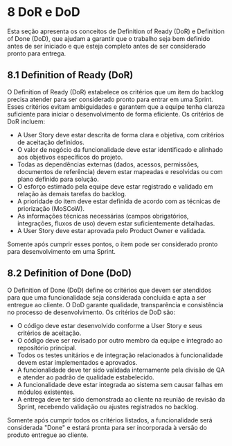 # 8 DoR e DoD

Esta seção apresenta os conceitos de Definition of Ready (DoR) e Definition of Done (DoD), que ajudam a garantir que o trabalho seja bem definido antes de ser iniciado e que esteja completo antes de ser considerado pronto para entrega.

## 8.1 Definition of Ready (DoR)

O Definition of Ready (DoR) estabelece os critérios que um item do backlog precisa atender para ser considerado pronto para entrar em uma Sprint. Esses critérios evitam ambiguidades e garantem que a equipe tenha clareza suficiente para iniciar o desenvolvimento de forma eficiente. Os critérios de DoR incluem:

- A User Story deve estar descrita de forma clara e objetiva, com critérios de aceitação definidos.
- O valor de negócio da funcionalidade deve estar identificado e alinhado aos objetivos específicos do projeto.
- Todas as dependências externas (dados, acessos, permissões, documentos de referência) devem estar mapeadas e resolvidas ou com plano definido para solução.
- O esforço estimado pela equipe deve estar registrado e validado em relação às demais tarefas do backlog.
- A prioridade do item deve estar definida de acordo com as técnicas de priorização (MoSCoW).
- As informações técnicas necessárias (campos obrigatórios, integrações, fluxos de uso) devem estar suficientemente detalhadas.
- A User Story deve estar aprovada pelo Product Owner e validada.

Somente após cumprir esses pontos, o item pode ser considerado pronto para desenvolvimento em uma Sprint.

## 8.2 Definition of Done (DoD)

O Definition of Done (DoD) define os critérios que devem ser atendidos para que uma funcionalidade seja considerada concluída e apta a ser entregue ao cliente. O DoD garante qualidade, transparência e consistência no processo de desenvolvimento. Os critérios de DoD são:

- O código deve estar desenvolvido conforme a User Story e seus critérios de aceitação.
- O código deve ser revisado por outro membro da equipe e integrado ao repositório principal.
- Todos os testes unitários e de integração relacionados à funcionalidade devem estar implementados e aprovados.
- A funcionalidade deve ter sido validada internamente pela divisão de QA e atender ao padrão de qualidade estabelecido.
- A funcionalidade deve estar integrada ao sistema sem causar falhas em módulos existentes.
- A entrega deve ter sido demonstrada ao cliente na reunião de revisão da Sprint, recebendo validação ou ajustes registrados no backlog.

Somente após cumprir todos os critérios listados, a funcionalidade será considerada "Done" e estará pronta para ser incorporada à versão do produto entregue ao cliente.
